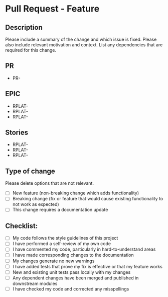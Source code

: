 # Pull Request - Feature

## Description

Please include a summary of the change and which issue is fixed. Please also include relevant motivation and context. List any dependencies that are required for this change.

## PR
- PR-

## EPIC
- RPLAT-
- RPLAT-
- RPLAT-

## Stories
- RPLAT-
- RPLAT-
- RPLAT-


## Type of change

Please delete options that are not relevant.

- [ ] New feature (non-breaking change which adds functionality)
- [ ] Breaking change (fix or feature that would cause existing functionality to not work as expected)
- [ ] This change requires a documentation update

## Checklist:

- [ ] My code follows the style guidelines of this project
- [ ] I have performed a self-review of my own code
- [ ] I have commented my code, particularly in hard-to-understand areas
- [ ] I have made corresponding changes to the documentation
- [ ] My changes generate no new warnings
- [ ] I have added tests that prove my fix is effective or that my feature works
- [ ] New and existing unit tests pass locally with my changes
- [ ] Any dependent changes have been merged and published in downstream modules
- [ ] I have checked my code and corrected any misspellings